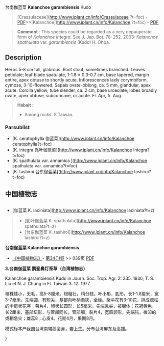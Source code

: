 台南伽蓝菜 **Kalanchoe garambiensis** Kudo

> [Crassulaceae](http://www.iplant.cn/info/Crassulaceae ?t=foc) - [PDF](http://iplant.cn/foc/pdf/Crassulaceae.pdf)>>[Kalanchoe](http://www.iplant.cn/info/Kalanchoe ?t=foc) - [PDF](http://www.iplant.cn/foc/pdf/Kalanchoe.pdf)

> **Comment** : 
> This species could be regarded as a very depauperate form of *Kalanchoe integra*.
> See J. Jap. Bot. 78: 252. 2003: *Kalanchoe spathulata* var. *garambiensis* (Kudo) H. Ohba.

## Description

Herbs 5-8 cm tall, glabrous. Root stout, sometimes branched. Leaves petiolate; leaf blade spatulate, 1-1.8 × 0.3-0.7 cm, base tapered, margin entire, apex obtuse to shortly acute. Inflorescences laxly corymbiform, cymose, 3-10-flowered. Sepals ovate-oblong, ca. 5 mm, glandular, apex acute. Corolla yellow; tube slender, ca. 2 cm, base urceolate; lobes broadly ovate, apex obtuse, subconcave, or acute. Fl. Apr, fr. Aug.

> **Habait** : 
>* Among rocks. S Taiwan.

### Parsublist

* [K.  ceratophylla  伽蓝菜](http://www.iplant.cn/info/Kalanchoe ceratophylla?t=foc)
* [K.  integra  匙叶伽蓝菜](http://www.iplant.cn/info/Kalanchoe integra?t=foc)
* [K.  spathulata var. annamica  ](http://www.iplant.cn/info/Kalanchoe spathulata var. annamica?t=foc)
* [K.  tashiroi  台东伽蓝菜](http://www.iplant.cn/info/Kalanchoe tashiroi?t=foc)

## 中国植物志

## 
* [伽蓝菜  K.  laciniata](http://www.iplant.cn/info/Kalanchoe laciniata?t=z)
> * [匙叶伽蓝菜  K.  spathulata](http://www.iplant.cn/info/Kalanchoe spathulata?t=z)
> * [台东伽蓝菜  K.  tashiroi](http://www.iplant.cn/info/Kalanchoe tashiroi?t=z)

**台南伽蓝菜 Kalanchoe garambiensis**

* [《中国植物志》](http://www.iplant.cn/frps)- [第34(1)卷](http://www.iplant.cn/frps/vol/34(1)) >> 039页 [PDF](http://www.iplant.cn/frps/pdf/34(1)/039.PDF)

**3.台南伽蓝菜 鹅銮鼻灯笼草（台湾植物志）**

Kalanchoe garambiensis Kudo in Journ. Soc. Trop. Agr. 2: 235. 1930; T. S. Liu et N. J. Chung in Fl. Taiwan 3: 12. 1977.

植株矮小，无毛，高5-8厘米。根粗壮，稍分枝。叶小形，匙形，长1-1.8厘米，宽3-7毫米，先端圆，有短尖，基部向叶柄渐狭，全缘。聚伞花有3-10花，排成疏松的伞房状花序；萼片4，卵状长圆形，长5毫米，先端急尖，被腺体；花冠黄色，长2厘米，基部坛形，与管部同长，管部细，裂片4，宽圆卵形，先端钝，微凹的或稍急尖；雄蕊8；心皮4。花期4月，果期8月。

模式标本产我国台湾南端鹅銮鼻，岩上生。分布台湾屏东及高雄。

}